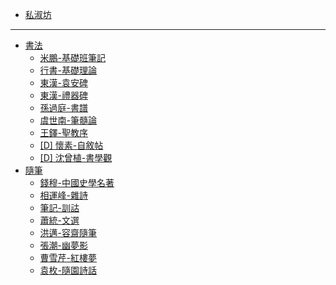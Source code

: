  - [私淑坊](README.md)
* * *
 - [書法](arts/README.md)
   - [米鵬-基礎班筆記](arts/00_基礎_米鵬_基礎班.md)
   - [行書-基礎理論](arts/00_基礎_行書.md)
   - [東漢-袁安碑](arts/11_東漢_袁安碑.md)
   - [東漢-禮器碑](arts/12_東漢_禮器碑.md)
   - [孫過庭-書譜](arts/14_孫過庭_書譜.md)
   - [虞世南-筆髓論](arts/14_虞世南_筆髓論.md)
   - [王鐸-聖教序](arts/16_王鐸_聖教序.md)
   - [[D] 懷素-自敘帖](arts/_14_懷素_自敘帖.md)
   - [[D] 沈曾植-書學觀](arts/_17_沈曾植_書學觀.md)
 - [隨筆](essays/README.md)
   - [錢穆-中國史學名著](essays/02_18_錢穆_中國史學名著.md)
   - [相運峰-雜詩](essays/04_00_相運峰_雜詩.md)
   - [筆記-訓詁](essays/04_00_筆記_訓詁.md)
   - [蕭統-文選](essays/04_12_蕭統_文選.md)
   - [洪邁-容齋隨筆](essays/04_15_洪邁_容齋隨筆.md)
   - [張潮-幽夢影](essays/04_17_張潮_幽夢影.md)
   - [曹雪芹-紅樓夢](essays/04_17_曹雪芹_紅樓夢.md)
   - [袁枚-隨園詩話](essays/04_17_袁枚_隨園詩話.md)
